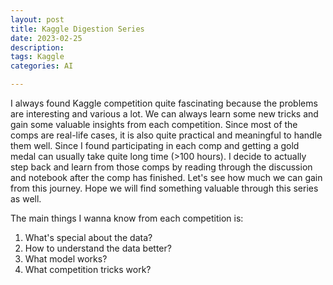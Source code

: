 ```yaml
---
layout: post
title: Kaggle Digestion Series
date: 2023-02-25
description:
tags: Kaggle
categories: AI

---
```


I always found Kaggle competition quite fascinating because the problems are interesting and various a lot. We can always learn some new tricks and gain some valuable insights from each competition. Since most of the comps are real-life cases, it is also quite practical and meaningful to handle them well. Since I found participating in each comp and getting a gold medal can usually take quite long time (>100 hours). I decide to actually step back and learn from those comps by reading through the discussion and notebook after the comp has finished. Let's see how much we can gain from this journey. Hope we will find something valuable through this series as well.

The main things I wanna know from each competition is:
1. What's special about the data?
2. How to understand the data better?
3. What model works?
4. What competition tricks work?